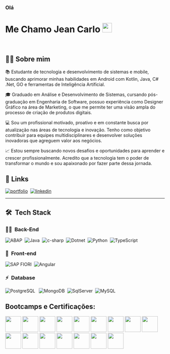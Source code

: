 ### Olá 
# Me Chamo Jean Carlo <img src="https://i.imgur.com/ATEHSYp.gif" width="30px"/>
<br>
<!--
<div align="center">
    <img height="380em" src="https://camo.githubusercontent.com/67fc6fe69796a1433e92819310c117759475b5cba29dccedecd68a54e6f60fe6/68747470733a2f2f6d69722d73332d63646e2d63662e626568616e63652e6e65742f70726f6a6563745f6d6f64756c65732f313430305f6f70745f312f3831626234623136353638343031392e363430623630333864313333652e676966"/> -->
   <!--<img src="github_image.png"> 
</div>
<br>
-->

## 👩‍💻 Sobre mim

📚 Estudante de tecnologia e desenvolvimento de sistemas e mobile, buscando aprimorar minhas habilidades em Android com Kotlin, Java, C# .Net, GO e ferramentas de Inteligência Artificial.

🎓 Graduado em Análise e Desenvolvimento de Sistemas, cursando pós-graduação em Engenharia de Software, possuo experiência como Designer Gráfico na área de Marketing, o que me permite ter uma visão ampla do processo de criação de produtos digitais.

💻 Sou um profissional motivado, proativo e em constante busca por atualização nas áreas de tecnologia e inovação. Tenho como objetivo contribuir para equipes multidisciplinares e desenvolver soluções inovadoras que agreguem valor aos negócios.

📈 Estou sempre buscando novos desafios e oportunidades para aprender e crescer profissionalmente. Acredito que a tecnologia tem o poder de transformar o mundo e sou apaixonado por fazer parte dessa jornada.
<br>

## 🔗 Links
[![portfolio](https://img.shields.io/badge/portfolio-000?style=for-the-badge&logo=ko-fi&logoColor=white)](https://jean-carlo-torres.github.io/portfolio/)&nbsp;
[![linkedin](https://img.shields.io/badge/linkedin-0A66C2?style=for-the-badge&logo=linkedin&logoColor=white)](https://www.linkedin.com/in/jeancarlotorre619b21b4/)&nbsp;
<br>

<!--
***
## 📊 &nbsp;Stats

<h3 align="center">GitHub Stats</h3>

<div align="center">
	<a href="https://github.com/Jean-Carlo-Torres/github-readme-stats" target = "_blank">
		<img height="130em" src="https://github-readme-stats-git-masterrstaa-rickstaa.vercel.app/api?username=Jean-Carlo-Torres&hide_title=true&show_icons=true&include_all_commits=false&count_private=true&line_height=25&hide=issues&bg_color=020114&title_color=7520FF&text_color=FFF&border_radius=3&border_color=181832&icon_color=7520FF&theme=jolly">
	</a>
	<img alt="Top Langs" height="130em" src="https://github-readme-stats-git-masterrstaa-rickstaa.vercel.app/api/top-langs/?username=Jean-Carlo-Torres&line_height=10&card_width=290&layout=compact&hide_title=false&count_private=true&langs_count=4&show_icons=true&title_color=7520FF&hide=html,css&bg_color=020114&text_color=8B8B8B&border_radius=3&border_color=181832">
	<a href="https://git.io/streak-stats">
  		<img height="130em" src="https://streak-stats.demolab.com?user=Jean-Carlo-Torres&theme=buefy-dark&border_radius=3&date_format=M%20j%5B%2C%20Y%5D&background=020114&border=181832&ring=7520FF&stroke=181832&currStreakLabel=ED00F2&sideLabels=FCFCFC&currStreakNum=ED00F2&fire=ED00F2&sideNums=7520FF&dates=8B8B8B">
	</a>
</div>
-->

***
## 🛠 &nbsp;Tech Stack

<!--
### 📱 &nbsp;Mobile

![Android](https://img.shields.io/badge/Android-E7ECEB?style=for-the-badge&logo=android&logoColor=91C12F)&nbsp;
![Kotlin](https://img.shields.io/badge/kotlin-E7ECEB?style=for-the-badge&logo=kotlin&logoColor=B567CE)&nbsp;
-->

### 👩‍💻 &nbsp;Back-End

![ABAP](https://img.shields.io/badge/ABAP-E7ECEB?style=for-the-badge&logo=abap&logoColor=007396)&nbsp;
![Java](https://img.shields.io/badge/Java-E7ECEB?style=for-the-badge&logo=java&logoColor=007396)&nbsp;
![c-sharp](https://img.shields.io/badge/-C%23-E7ECEB?style=for-the-badge&logo=c-sharp&logoColor=3D5A7A)&nbsp;
![Dotnet](https://img.shields.io/badge/.NET-E7ECEB?style=for-the-badge&logo=dotnet&logoColor=435C6E)&nbsp;
![Python](https://img.shields.io/badge/Python-E7ECEB?style=for-the-badge&logo=python&logoColor=3776AB)&nbsp;
![TypeScript](https://img.shields.io/badge/TypeScript-E7ECEB?style=for-the-badge&logo=typescript&logoColor=1572B6)&nbsp;


### 🎨 &nbsp;Front-end
![SAP FIORI](https://img.shields.io/badge/-Fiori-E7ECEB?style=for-the-badge&logo=Fiori&logoColor=893121)&nbsp;
![Angular](https://img.shields.io/badge/-Angular-E7ECEB?style=for-the-badge&logo=Angular&logoColor=893121)&nbsp;

### ⚡ &nbsp;Database 
![PostgreSQL](https://img.shields.io/badge/PostgreSQL-E7ECEB?style=for-the-badge&logo=postgresql&logoColor=336791)
&nbsp;
![MongoDB](https://img.shields.io/badge/-MongoDB-E7ECEB?style=for-the-badge&logo=mongodb&logoColor=C86833)&nbsp;
![SqlServer](https://img.shields.io/badge/-Microsoft%20SQL%20Server-E7ECEB?style=for-the-badge&logo=microsoft%20sql%20server&logoColor=FDFD62)&nbsp;
![MySQL](https://img.shields.io/badge/-MySQL-E7ECEB?style=for-the-badge&logo=mysql&logoColor=004D8F)&nbsp;

## Bootcamps e Certificações:

[<img src="https://hermes.dio.me/tracks/5a199bba-a494-49ce-b357-f746eb7b7425.png" height="50"></a>](https://www.dio.me/certificate/VGSZPZXV/share)
[<img src="https://hermes.dio.me/tracks/be43294e-4b68-43b0-9f03-d4221f293c45.png" height="50"></a>](https://www.dio.me/certificate/8XPBHUOU/share)
[<img src="https://hermes.dio.me/tracks/a039b34c-7aa8-4a3d-b765-07c8c837f67a.png" height="50"></a>](https://www.dio.me/certificate/ODT5ZCDJ/share)
[<img src="https://hermes.dio.me/tracks/22cdb398-5ca2-4420-ae76-7a7ec5078ea8.png" height="50"></a>](https://www.dio.me/certificate/P1FUHKFF/share)
[<img src="https://hermes.dio.me/tracks/70925645-7c7e-4ab5-b6e4-236a4cfd3fa6.png" height="50"></a>](https://www.dio.me/certificate/7CDAE104/share)
[<img src="https://cdn-icons-png.flaticon.com/512/6132/6132221.png" height="50"></a>](https://www.udemy.com/certificate/UC-1662d29d-597e-45ae-9a38-880c7eab060c/)
[<img src="https://hermes.dio.me/tracks/9a1e80de-6b42-4f59-97be-15e1493aa96f.png" height="50"></a>](https://www.dio.me/certificate/9C8A0B6D/share)
[<img src="https://hermes.dio.me/tracks/6bb40420-5f89-4902-8df7-3399674d9d84.png" height="50"></a>](https://www.dio.me/certificate/F307DECB/share)
[<img src="https://hermes.dio.me/tracks/bad97784-9de1-469b-9409-80343b69b50b.png" height="50"/></a>](https://www.dio.me/certificate/851326A0)
[<img src="https://hermes.dio.me/tracks/da6041a9-80ef-409e-bd50-5e7be4dfadf6.png" height="50"/></a>](https://www.dio.me/certificate/898DFBCA)
[<img src="https://hermes.dio.me/tracks/afebe5ed-2b18-438a-95b0-2c971e9aeff9.png" height="50"/></a>](https://www.dio.me/certificate/4BDD94C7)
[<img src="https://hermes.dio.me/tracks/03253ff0-95b9-4904-84e7-2063e9d6cb26.png" height="50"/></a>](https://www.dio.me/certificate/9537790D/share)
[<img src="https://hermes.dio.me/tracks/8df7f59a-4572-4085-b6c1-f735e2dc23d9.png" height="50"/></a>](https://www.dio.me/certificate/07AA9B4C/share)
[<img src="https://hermes.dio.me/tracks/4c796cee-bef5-4048-8fbe-260527c11f45.png" height="50"/></a>](https://www.dio.me/certificate/C44933DF/share)
[<img src="https://hermes.dio.me/tracks/169e3d0f-263a-4efb-86c5-244bdf1ce8d6.png" height="50"/></a>](https://www.dio.me/certificate/BD71ADE0/share)
[<img src="https://hermes.dio.me/tracks/55e7040f-775b-47e5-a8fb-69d002ca17a9.png" height="50"/></a>](https://www.dio.me/certificate/537EACAF/share)
